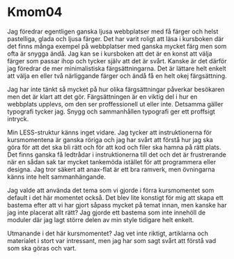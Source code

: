 Kmom04
===============================

Jag föredrar egentligen ganska ljusa webbplatser med få färger och helst pastelliga, glada och ljusa färger. Det har varit roligt att läsa i kursboken där det finns många exempel på webbplatser med ganska mycket färg men som ofta är snygga ändå. Jag kan se i kursboken att det är en konst att välja färger som passar ihop och tycker själv att det är svårt. Kanske är det därför jag föredrar de mer minimalistiska färgsättningarna. Det är lättare helt enkelt att välja en eller två närliggande färger och ändå få en helt okej färgsättning.

Jag har inte tänkt så mycket på hur olika färgsättningar påverkar besökaren men det är klart att det gör. Färgsättningen är en viktig del i hur en webbplats upplevs, om den ser proffessionell ut eller inte. Detsamma gäller typografi tycker jag. Snygg och sammanhållen typografi ger ett proffsigt intryck.

Min LESS-struktur känns inget vidare. Jag tycker att instruktionerna för kursmomentena är ganska röriga och jag har svårt att förstå hur jag ska göra för att det ska bli rätt och för att kod och filer ska hamna på rätt plats. Det finns ganska få ledtrådar i instruktionerna till det och det är frustrerande när en sådan sak tar mycket tankemöda istället för att programmera eller designa. Jag tror säkert att anax-flat är ett bra ramverk, men övningarna känns inte helt sammanhängande.

Jag valde att använda det tema som vi gjorde i förra kursmomentet som default i det här momentet också. Det blev lite konstigt för mig att skapa ett bastema efter att vi har gjort såpass mycket på temat innan, men kanske har jag inte placerat allt rätt? Jag gjorde ett bastema som inte innehöll de moduler där jag lagt större delen av min style tidigare helt enkelt.  

Utmanande i det här kursmomentet? Jag vet inte riktigt, artiklarna och materialet i stort var intressant, men jag har som sagt svårt att förstå vad som ska göras och vart.
